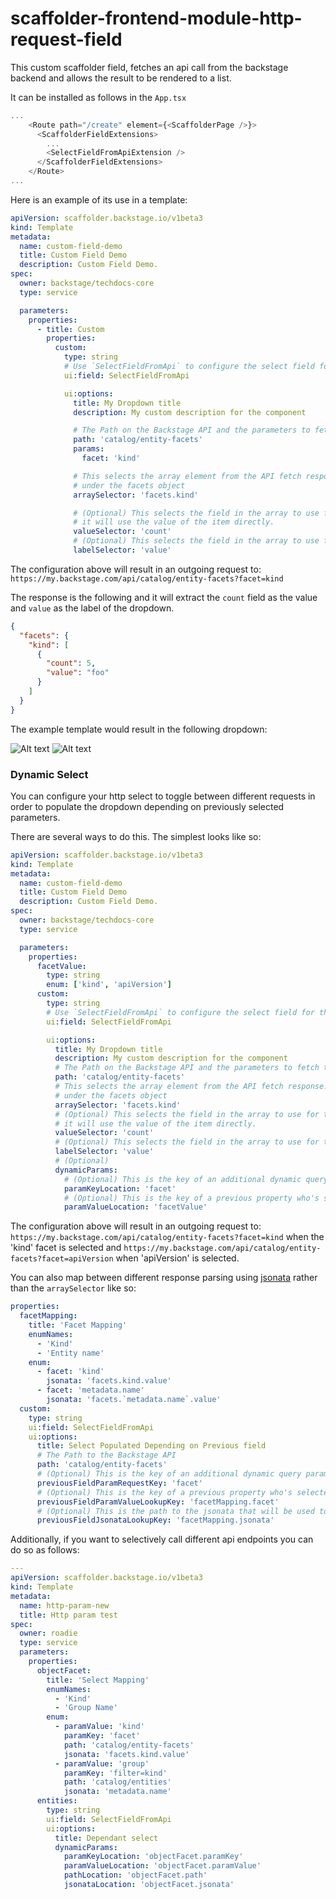 # scaffolder-frontend-module-http-request-field

This custom scaffolder field, fetches an api call from the backstage backend and allows the result to be
rendered to a list.

It can be installed as follows in the `App.tsx`

```typescript jsx
...
    <Route path="/create" element={<ScaffolderPage />}>
      <ScaffolderFieldExtensions>
        ...
        <SelectFieldFromApiExtension />
      </ScaffolderFieldExtensions>
    </Route>
...
```

Here is an example of its use in a template:

```yaml
apiVersion: scaffolder.backstage.io/v1beta3
kind: Template
metadata:
  name: custom-field-demo
  title: Custom Field Demo
  description: Custom Field Demo.
spec:
  owner: backstage/techdocs-core
  type: service

  parameters:
    properties:
      - title: Custom
        properties:
          custom:
            type: string
            # Use `SelectFieldFromApi` to configure the select field for the entry.
            ui:field: SelectFieldFromApi

            ui:options:
              title: My Dropdown title
              description: My custom description for the component

              # The Path on the Backstage API and the parameters to fetch the data for the dropdown
              path: 'catalog/entity-facets'
              params:
                facet: 'kind'

              # This selects the array element from the API fetch response. It finds the array with the name kind
              # under the facets object
              arraySelector: 'facets.kind'

              # (Optional) This selects the field in the array to use for the value of each select item. If its not specified
              # it will use the value of the item directly.
              valueSelector: 'count'
              # (Optional) This selects the field in the array to use for the label of each select item.
              labelSelector: 'value'
```

The configuration above will result in an outgoing request to: `https://my.backstage.com/api/catalog/entity-facets?facet=kind`

The response is the following and it will extract the `count` field as the value and `value` as the label of the dropdown.

```json
{
  "facets": {
    "kind": [
      {
        "count": 5,
        "value": "foo"
      }
    ]
  }
}
```

The example template would result in the following dropdown:

![Alt text](images/dropdown_sample_closed.png?raw=true 'Example of the custom scaffolder field')
![Alt text](images/dropdown_sample_opened.png?raw=true 'Example of the custom scaffolder field')

### Dynamic Select

You can configure your http select to toggle between different requests in order to populate the dropdown depending on previously selected parameters.

There are several ways to do this. The simplest looks like so:

```yaml
apiVersion: scaffolder.backstage.io/v1beta3
kind: Template
metadata:
  name: custom-field-demo
  title: Custom Field Demo
  description: Custom Field Demo.
spec:
  owner: backstage/techdocs-core
  type: service

  parameters:
    properties:
      facetValue:
        type: string
        enum: ['kind', 'apiVersion']
      custom:
        type: string
        # Use `SelectFieldFromApi` to configure the select field for the entry.
        ui:field: SelectFieldFromApi

        ui:options:
          title: My Dropdown title
          description: My custom description for the component
          # The Path on the Backstage API and the parameters to fetch the data for the dropdown
          path: 'catalog/entity-facets'
          # This selects the array element from the API fetch response. It finds the array with the name kind
          # under the facets object
          arraySelector: 'facets.kind'
          # (Optional) This selects the field in the array to use for the value of each select item. If its not specified
          # it will use the value of the item directly.
          valueSelector: 'count'
          # (Optional) This selects the field in the array to use for the label of each select item.
          labelSelector: 'value'
          # (Optional)
          dynamicParams:
            # (Optional) This is the key of an additional dynamic query parameter that can be added to the request
            paramKeyLocation: 'facet'
            # (Optional) This is the key of a previous property who's selected value will be used as an additional query parameter value on the request
            paramValueLocation: 'facetValue'
```

The configuration above will result in an outgoing request to: `https://my.backstage.com/api/catalog/entity-facets?facet=kind`
when the 'kind' facet is selected and `https://my.backstage.com/api/catalog/entity-facets?facet=apiVersion` when 'apiVersion' is selected.

You can also map between different response parsing using [jsonata](https://docs.jsonata.org/overview.html) rather than the `arraySelector` like so:

```yaml
properties:
  facetMapping:
    title: 'Facet Mapping'
    enumNames:
      - 'Kind'
      - 'Entity name'
    enum:
      - facet: 'kind'
        jsonata: 'facets.kind.value'
      - facet: 'metadata.name'
        jsonata: 'facets.`metadata.name`.value'
  custom:
    type: string
    ui:field: SelectFieldFromApi
    ui:options:
      title: Select Populated Depending on Previous field
      # The Path to the Backstage API
      path: 'catalog/entity-facets'
      # (Optional) This is the key of an additional dynamic query parameter that can be added to the request
      previousFieldParamRequestKey: 'facet'
      # (Optional) This is the key of a previous property who's selected value will be used as an additional query parameter value on the request
      previousFieldParamValueLookupKey: 'facetMapping.facet'
      # (Optional) This is the path to the jsonata that will be used to parse the request's body and extract values
      previousFieldJsonataLookupKey: 'facetMapping.jsonata'
```

Additionally, if you want to selectively call different api endpoints you can do so as follows:

```yaml
---
apiVersion: scaffolder.backstage.io/v1beta3
kind: Template
metadata:
  name: http-param-new
  title: Http param test
spec:
  owner: roadie
  type: service
  parameters:
    properties:
      objectFacet:
        title: 'Select Mapping'
        enumNames:
          - 'Kind'
          - 'Group Name'
        enum:
          - paramValue: 'kind'
            paramKey: 'facet'
            path: 'catalog/entity-facets'
            jsonata: 'facets.kind.value'
          - paramValue: 'group'
            paramKey: 'filter=kind'
            path: 'catalog/entities'
            jsonata: 'metadata.name'
      entities:
        type: string
        ui:field: SelectFieldFromApi
        ui:options:
          title: Dependant select
          dynamicParams:
            paramKeyLocation: 'objectFacet.paramKey'
            paramValueLocation: 'objectFacet.paramValue'
            pathLocation: 'objectFacet.path'
            jsonataLocation: 'objectFacet.jsonata'
```

